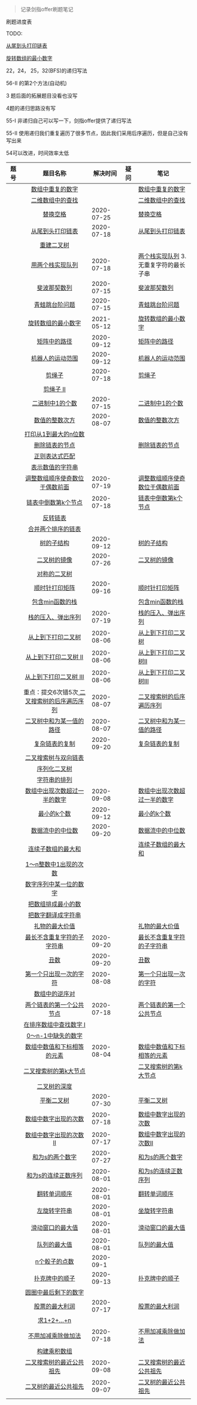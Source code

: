 > 记录剑指offer刷题笔记


刷题进度表

TODO: 

[ 从尾到头打印链表](https://leetcode-cn.com/problems/cong-wei-dao-tou-da-yin-lian-biao-lcof) 

[旋转数组的最小数字](https://leetcode-cn.com/problems/xuan-zhuan-shu-zu-de-zui-xiao-shu-zi-lcof) 

22，24， 25，32(BFS)的递归写法

56-II 的第2个方法(自动机)

3 题后面的拓展题目没看也没写

4题的递归思路没有写

55-I 非递归自己可以写一下，剑指offer提供了递归写法

55-II 使用递归我们重复遍历了很多节点，因此我们采用后序遍历，但是自己没有写出来

54可以改进，时间效率太低

| 题号 |                                                               题目名称                                                               | 解决时间   | 疑问 | 笔记                                                                               |
| ---- | :----------------------------------------------------------------------------------------------------------------------------------: | ---------- | ---- | ---------------------------------------------------------------------------------- |
|      |                      [ 数组中重复的数字](https://leetcode-cn.com/problems/shu-zu-zhong-zhong-fu-de-shu-zi-lcof)                      |            |      | [数组中重复的数字](剑指offer/数组中重复的数字/code.md)                             |
|      |                      [ 二维数组中的查找](https://leetcode-cn.com/problems/er-wei-shu-zu-zhong-de-cha-zhao-lcof)                      |            |      | [二维数组中的查找](剑指offer/二维数组中的查找/code.md)                             |
|      |                                  [ 替换空格](https://leetcode-cn.com/problems/ti-huan-kong-ge-lcof)                                  | 2020-07-25 |      | [替换空格](剑指offer/替换空格/code.md)                                             |
|      |                     [ 从尾到头打印链表](https://leetcode-cn.com/problems/cong-wei-dao-tou-da-yin-lian-biao-lcof)                     | 2020-07-18 |      | [从尾到头打印链表](剑指offer/从尾到头打印链表/code.md)                             |
|      |                              [重建二叉树](https://leetcode-cn.com/problems/zhong-jian-er-cha-shu-lcof)                               |            |      |                                                                                    |
|      |                    [ 用两个栈实现队列](https://leetcode-cn.com/problems/yong-liang-ge-zhan-shi-xian-dui-lie-lcof)                    | 2020-07-18 |      | [两个栈实现队列](剑指offer/个栈实现队列/code.md)    3.无重复字符的最长子串         |
|      |                             [ 斐波那契数列](https://leetcode-cn.com/problems/fei-bo-na-qi-shu-lie-lcof)                              | 2020-07-15 |      | [斐波那契数列](剑指offer/斐波那契数列/code.md)                                     |
|      |                         [青蛙跳台阶问题](https://leetcode-cn.com/problems/qing-wa-tiao-tai-jie-wen-ti-lcof)                          | 2020-07-15 |      | [青蛙跳台阶问题](剑指offer/青蛙跳台阶问题/code.md)                                 |
|      |                   [旋转数组的最小数字](https://leetcode-cn.com/problems/xuan-zhuan-shu-zu-de-zui-xiao-shu-zi-lcof)                   | 2021-05-12 |      | [旋转数组的最小数字](剑指offer/旋转数组的最小数字/code.md)                         |
|      |                            [矩阵中的路径](https://leetcode-cn.com/problems/ju-zhen-zhong-de-lu-jing-lcof)                            | 2020-09-12 |      | [矩阵中的路径](剑指offer/矩阵中的路径/code.md)                                     |
|      |                       [机器人的运动范围](https://leetcode-cn.com/problems/ji-qi-ren-de-yun-dong-fan-wei-lcof)                        | 2020-09-12 |      | [机器人的运动范围](剑指offer/机器人的运动范围/code.md)                             |
|      |                                    [ 剪绳子](https://leetcode-cn.com/problems/jian-sheng-zi-lcof)                                    | 2020-07-18 |      | [剪绳子](剑指offer/剪绳子/code.md)                                                 |
|      |                                 [剪绳子 II](https://leetcode-cn.com/problems/jian-sheng-zi-ii-lcof)                                  |            |      |                                                                                    |
|      |                        [ 二进制中1的个数](https://leetcode-cn.com/problems/er-jin-zhi-zhong-1de-ge-shu-lcof)                         | 2020-07-15 |      | [二进制中1的个数](剑指offer/二进制中1的个数/code.md)                               |
|      |                        [ 数值的整数次方](https://leetcode-cn.com/problems/shu-zhi-de-zheng-shu-ci-fang-lcof)                         | 2020-08-07 |      | [数值的整数次方](剑指offer/数值的整数次方/code.md)                                 |
|      |                  [打印从1到最大的n位数](https://leetcode-cn.com/problems/da-yin-cong-1dao-zui-da-de-nwei-shu-lcof)                   |            |      |                                                                                    |
|      |                       [ 删除链表的节点](https://leetcode-cn.com/problems/shan-chu-lian-biao-de-jie-dian-lcof)                        |            |      | [删除链表的节点](剑指offer/删除链表的节点/code.md)                                 |
|      |                         [ 正则表达式匹配](https://leetcode-cn.com/problems/zheng-ze-biao-da-shi-pi-pei-lcof)                         |            |      |                                                                                    |
|      |                      [ 表示数值的字符串](https://leetcode-cn.com/problems/biao-shi-shu-zhi-de-zi-fu-chuan-lcof)                      |            |      |                                                                                    |
|      | [调整数组顺序使奇数位于偶数前面](https://leetcode-cn.com/problems/diao-zheng-shu-zu-shun-xu-shi-qi-shu-wei-yu-ou-shu-qian-mian-lcof) | 2020-07-19 |      | [调整数组顺序使奇数位于偶数前面](剑指offer/调整数组顺序使奇数位于偶数前面/code.md) |
|      |                [ 链表中倒数第k个节点](https://leetcode-cn.com/problems/lian-biao-zhong-dao-shu-di-kge-jie-dian-lcof)                 | 2020-07-18 |      | [链表中倒数第k个节点](剑指offer/链表中倒数第k个节点/code.md)                       |
|      |                                [反转链表](https://leetcode-cn.com/problems/fan-zhuan-lian-biao-lcof)                                 |            |      |                                                                                    |
|      |                   [合并两个排序的链表](https://leetcode-cn.com/problems/he-bing-liang-ge-pai-xu-de-lian-biao-lcof)                   |            |      |                                                                                    |
|      |                                [ 树的子结构](https://leetcode-cn.com/problems/shu-de-zi-jie-gou-lcof)                                | 2020-09-12 |      | [树的子结构](剑指offer/树的子结构/code.md)                                         |
|      |                            [二叉树的镜像](https://leetcode-cn.com/problems/er-cha-shu-de-jing-xiang-lcof)                            | 2020-07-26 |      | [二叉树的镜像](剑指offer/二叉树的镜像/code.md)                                     |
|      |                            [ 对称的二叉树](https://leetcode-cn.com/problems/dui-cheng-de-er-cha-shu-lcof)                            |            |      |                                                                                    |
|      |                        [ 顺时针打印矩阵](https://leetcode-cn.com/problems/shun-shi-zhen-da-yin-ju-zhen-lcof)                         | 2020-09-16 |      | [顺时针打印矩阵](剑指offer/顺时针打印矩阵/code.md)                                 |
|      |                         [ 包含min函数的栈](https://leetcode-cn.com/problems/bao-han-minhan-shu-de-zhan-lcof)                         |            |      | [包含min函数的栈](剑指offer/包含min函数的栈/code.md)                               |
|      |                      [ 栈的压入、弹出序列](https://leetcode-cn.com/problems/zhan-de-ya-ru-dan-chu-xu-lie-lcof)                       | 2020-07-19 |      | [栈的压入、弹出序列](剑指offer/栈的压入、弹出序列/code.md)                         |
|      |                  [ 从上到下打印二叉树](https://leetcode-cn.com/problems/cong-shang-dao-xia-da-yin-er-cha-shu-lcof)                   | 2020-08-06 |      | [从上到下打印二叉树](剑指offer/从上到下打印二叉树/code.md)                         |
|      |               [ 从上到下打印二叉树 II](https://leetcode-cn.com/problems/cong-shang-dao-xia-da-yin-er-cha-shu-ii-lcof)                | 2020-08-06 |      | [从上到下打印二叉树II](剑指offer/从上到下打印二叉树II/code.md)                     |
|      |              [ 从上到下打印二叉树 III](https://leetcode-cn.com/problems/cong-shang-dao-xia-da-yin-er-cha-shu-iii-lcof)               | 2020-08-06 |      | [从上到下打印二叉树III](剑指offer/从上到下打印二叉树III/code.md)                   |
|      |   重点：提交6次错5次[ 二叉搜索树的后序遍历序列](https://leetcode-cn.com/problems/er-cha-sou-suo-shu-de-hou-xu-bian-li-xu-lie-lcof)   | 2020-08-07 |      | [二叉搜索树的后序遍历序列](剑指offer/二叉搜索树的后序遍历序列/code.md)             |
|      |           [ 二叉树中和为某一值的路径](https://leetcode-cn.com/problems/er-cha-shu-zhong-he-wei-mou-yi-zhi-de-lu-jing-lcof)           | 2020-08-07 |      | [二叉树中和为某一值的路径](剑指offer/二叉树中和为某一值的路径/code.md)             |
|      |                          [ 复杂链表的复制](https://leetcode-cn.com/problems/fu-za-lian-biao-de-fu-zhi-lcof)                          | 2020-09-20 |      | [复杂链表的复制](剑指offer/复杂链表的复制/code.md)                                 |
|      |             [ 二叉搜索树与双向链表](https://leetcode-cn.com/problems/er-cha-sou-suo-shu-yu-shuang-xiang-lian-biao-lcof)              |            |      |                                                                                    |
|      |                             [ 序列化二叉树](https://leetcode-cn.com/problems/xu-lie-hua-er-cha-shu-lcof)                             |            |      |                                                                                    |
|      |                            [ 字符串的排列](https://leetcode-cn.com/problems/zi-fu-chuan-de-pai-lie-lcof)                             |            |      |                                                                                    |
|      |    [ 数组中出现次数超过一半的数字](https://leetcode-cn.com/problems/shu-zu-zhong-chu-xian-ci-shu-chao-guo-yi-ban-de-shu-zi-lcof)     | 2020-09-08 |      | [数组中出现次数超过一半的数字](剑指offer/数组中出现次数超过一半的数字/code.md)     |
|      |                              [ 最小的k个数](https://leetcode-cn.com/problems/zui-xiao-de-kge-shu-lcof)                               | 2020-09-12 |      | [最小的k个数](剑指offer/最小的k个数/code.md)                                       |
|      |                     [ 数据流中的中位数](https://leetcode-cn.com/problems/shu-ju-liu-zhong-de-zhong-wei-shu-lcof)                     | 2020-09-20 |      | [数据流中的中位数](剑指offer/数据流中的中位数/code.md)                             |
|      |                     [ 连续子数组的最大和](https://leetcode-cn.com/problems/lian-xu-zi-shu-zu-de-zui-da-he-lcof)                      |            |      | [连续子数组的最大和](剑指offer/连续子数组的最大和/code.md)                         |
|      |                [ 1～n整数中1出现的次数](https://leetcode-cn.com/problems/1nzheng-shu-zhong-1chu-xian-de-ci-shu-lcof)                 |            |      |                                                                                    |
|      |              [ 数字序列中某一位的数字](https://leetcode-cn.com/problems/shu-zi-xu-lie-zhong-mou-yi-wei-de-shu-zi-lcof)               |            |      |                                                                                    |
|      |                   [ 把数组排成最小的数](https://leetcode-cn.com/problems/ba-shu-zu-pai-cheng-zui-xiao-de-shu-lcof)                   |            |      |                                                                                    |
|      |                    [把数字翻译成字符串](https://leetcode-cn.com/problems/ba-shu-zi-fan-yi-cheng-zi-fu-chuan-lcof)                    |            |      |                                                                                    |
|      |                           [ 礼物的最大价值](https://leetcode-cn.com/problems/li-wu-de-zui-da-jie-zhi-lcof)                           |            |      | [礼物的最大价值](剑指offer/礼物的最大价值/code.md)                                 |
|      |        [ 最长不含重复字符的子字符串](https://leetcode-cn.com/problems/zui-chang-bu-han-zhong-fu-zi-fu-de-zi-zi-fu-chuan-lcof)        | 2020-09-20 |      | [最长不含重复字符的子字符串](剑指offer/最长不含重复字符的子字符串/code.md)         |
|      |                                       [ 丑数](https://leetcode-cn.com/problems/chou-shu-lcof)                                        | 2020-09-20 |      | [丑数](剑指offer/丑数/code.md)                                                     |
|      |                [ 第一个只出现一次的字符](https://leetcode-cn.com/problems/di-yi-ge-zhi-chu-xian-yi-ci-de-zi-fu-lcof)                 | 2020-08-08 |      | [第一个只出现一次的字符](剑指offer/第一个只出现一次的字符/code.md)                 |
|      |                          [ 数组中的逆序对](https://leetcode-cn.com/problems/shu-zu-zhong-de-ni-xu-dui-lcof)                          |            |      |                                                                                    |
|      |         [两个链表的第一个公共节点](https://leetcode-cn.com/problems/liang-ge-lian-biao-de-di-yi-ge-gong-gong-jie-dian-lcof)          | 2020-07-18 |      | [两个链表的第一个公共节点](剑指offer/两个链表的第一个公共节点/code.md)             |
|      |               [ 在排序数组中查找数字 I](https://leetcode-cn.com/problems/zai-pai-xu-shu-zu-zhong-cha-zhao-shu-zi-lcof)               |            |      |                                                                                    |
|      |                            [ 0～n-1中缺失的数字](https://leetcode-cn.com/problems/que-shi-de-shu-zi-lcof)                            |            |      |                                                                                    |
|      |                                                    [数组中数值和下标相等的元素]()                                                    | 2020-08-04 |      | [数组中数值和下标相等的元素](剑指offer/数组中数值和下标相等的元素/code.md)         |
|      |                [ 二叉搜索树的第k大节点](https://leetcode-cn.com/problems/er-cha-sou-suo-shu-de-di-kda-jie-dian-lcof)                 |            |      | [二叉搜索树的第k大节点](剑指offer/二叉搜索树的第k大节点/code.md)                   |
|      |                             [ 二叉树的深度](https://leetcode-cn.com/problems/er-cha-shu-de-shen-du-lcof)                             |            |      |                                                                                    |
|      |                              [ 平衡二叉树](https://leetcode-cn.com/problems/ping-heng-er-cha-shu-lcof)                               | 2020-07-30 |      | [平衡二叉树](剑指offer/平衡二叉树/code.md)                                         |
|      |                [ 数组中数字出现的次数](https://leetcode-cn.com/problems/shu-zu-zhong-shu-zi-chu-xian-de-ci-shu-lcof)                 | 2020-07-18 |      | [数组中数字出现的次数](剑指offer/数组中数字出现的次数/code.md)                     |
|      |             [ 数组中数字出现的次数 II](https://leetcode-cn.com/problems/shu-zu-zhong-shu-zi-chu-xian-de-ci-shu-ii-lcof)              | 2020-07-17 |      | [数组中数字出现的次数II](剑指offer/数组中数字出现的次数II/code.md)                 |
|      |                         [和为s的两个数字](https://leetcode-cn.com/problems/he-wei-sde-liang-ge-shu-zi-lcof)                          | 2020-07-27 |      | [和为s的两个数字](剑指offer/和为s的两个数字/code.md)                               |
|      |                   [和为s的连续正数序列](https://leetcode-cn.com/problems/he-wei-sde-lian-xu-zheng-shu-xu-lie-lcof)                   | 2020-08-01 |      | [和为s的连续正数序列](剑指offer/和为s的连续正数序列/code.md)                       |
|      |                           [ 翻转单词顺序](https://leetcode-cn.com/problems/fan-zhuan-dan-ci-shun-xu-lcof)                            | 2020-08-01 |      | [翻转单词顺序](剑指offer/翻转单词顺序/code.md)                                     |
|      |                          [ 左旋转字符串](https://leetcode-cn.com/problems/zuo-xuan-zhuan-zi-fu-chuan-lcof)                           | 2020-08-01 |      | [坐旋转字符串](剑指offer/坐旋转字符串/code.md)                                     |
|      |                     [ 滑动窗口的最大值](https://leetcode-cn.com/problems/hua-dong-chuang-kou-de-zui-da-zhi-lcof)                     | 2020-08-01 |      | [滑动窗口的最大值](剑指offer/滑动窗口的最大值/code.md)                             |
|      |                             [队列的最大值](https://leetcode-cn.com/problems/dui-lie-de-zui-da-zhi-lcof)                              | 2020-08-01 |      | [队列的最大值](剑指offer/队列的最大值/code.md)                                     |
|      |                            [n个骰子的点数](https://leetcode-cn.com/problems/nge-tou-zi-de-dian-shu-lcof)                             | 2020-09-1  |      |                                                                                    |
|      |                          [扑克牌中的顺子](https://leetcode-cn.com/problems/bu-ke-pai-zhong-de-shun-zi-lcof)                          | 2020-09-13 |      | [扑克牌中的顺子](剑指offer/扑克牌中的顺子/code.md)                                 |
|      |              [ 圆圈中最后剩下的数字](https://leetcode-cn.com/problems/yuan-quan-zhong-zui-hou-sheng-xia-de-shu-zi-lcof)              |            |      |                                                                                    |
|      |                           [股票的最大利润](https://leetcode-cn.com/problems/gu-piao-de-zui-da-li-run-lcof)                           | 2020-07-17 |      | [股票的最大利润](剑指offer/股票的最大利润/code.md)                                 |
|      |                                     [ 求1+2+…+n](https://leetcode-cn.com/problems/qiu-12n-lcof)                                      |            |      |                                                                                    |
|      |                  [不用加减乘除做加法](https://leetcode-cn.com/problems/bu-yong-jia-jian-cheng-chu-zuo-jia-fa-lcof)                   | 2020-07-18 |      | [不用加减乘除做加法](剑指offer/不用加减乘除做加法/code.md)                         |
|      |                           [ 构建乘积数组](https://leetcode-cn.com/problems/gou-jian-cheng-ji-shu-zu-lcof)                            |            |      |                                                                                    |
|      |          [ 二叉搜索树的最近公共祖先](https://leetcode-cn.com/problems/er-cha-sou-suo-shu-de-zui-jin-gong-gong-zu-xian-lcof)          | 2020-09-08 |      | [二叉搜索树的最近公共祖先](剑指offer/二叉搜索树的最近公共祖先)                     |
|      |                [ 二叉树的最近公共祖先](https://leetcode-cn.com/problems/er-cha-shu-de-zui-jin-gong-gong-zu-xian-lcof)                | 2020-09-07 |      | [二叉树的最近公共祖先](剑指offer/二叉树的最近公共祖先/code.md)                     |
|      |                                                                                                                                      |            |      |                                                                                    |

